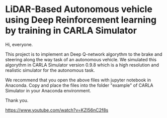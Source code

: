 # LiDAR-Based Autonomous vehicle using Deep Reinforcement learning by training in CARLA Simulator

  Hi, everyone. 

  This project is to implement an Deep Q-network algorythm to the brake and steering along the way task of an autonomous vehicle.
We simulated this algorythm in CARLA Simulator version 0.9.8 which is a high resolution and realistic simulator for the autonomous task.

We recommend that you open the above files with jupyter notebook in Anaconda. Copy and place the files into the folder "example" of CARLA Simulator in your Anaconda environment.

  Thank you.

https://www.youtube.com/watch?v=KZI56nC2f8s

